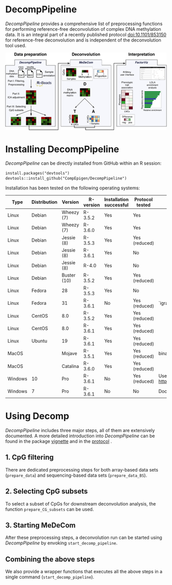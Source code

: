 # DecompPipeline
*DecompPipeline* provides a comprehensive list of preprocessing functions for performing reference-free deconvolution of complex DNA methylation data. It is an integral part of a recently published protocol [doi:10.1101/853150](https://doi.org/10.1101/853150) for reference-free deconvolution and is independent of the deconvolution tool used. 

![Overview of the reference-free deconvolution tool](pictures/protocol_overview.png)

# Installing DecompPipeline
*DecompPipeline* can be directly installed from GitHub within an R session:
```
install.packages("devtools")
devtools::install_github("CompEpigen/DecompPipeline")
```
Installation has been tested on the following operating systems:

Type |   Distribution |   Version |   R-version |   Installation successful |   Protocol tested |   Comments
---- |	 ---- | ---- | ---- | ---- | ---- | ---- 
Linux 						|  Debian 	|  Wheezy (7)  		|  R-3.5.2 |  Yes |  Yes |   
Linux						| 	 Debian |  Wheezy (7)	  	|  R-3.6.0 |  Yes |  Yes |  
Linux						| 	Debian					  	|  Jessie (8)	|  R-3.5.3	  |  Yes |  Yes (reduced)  |   
Linux						| 	Debian						| Jessie (8)									|  R-3.6.1 |  Yes | 	No	|  
Linux						| 	Debian						| 	Jessie (8)									|  R-4.0	  | 		Yes	| 	No	|  
Linux						| 	Debian						| 	Buster (10)					|  R-3.5.2 |  Yes |  Yes (reduced) |  	
Linux						| 	Fedora	|  	28									|  R-3.5.3 | 	Yes |  No |  
Linux						| 		Fedora					| 	31									|  R-3.6.1 | 	No  |  Yes (reduced) |  `igraph' dependency fails to install
Linux						| 	CentOS	| 	8.0				|  R-3.5.2 |  Yes	|  Yes (reduced) |  	
Linux						| 	CentOS						| 	8.0									|  R-3.6.1 |  Yes |  Yes (reduced) | 	
Linux						| 	Ubuntu					| 	19									|  R-3.6.1 | 		Yes	|  Yes (reduced) |  
MacOS		| 							| 	Mojave								|  R-3.5.1 | 		Yes	|  Yes (reduced)	| 	binary release used	
MacOS					| 							| 	Catalina							|  R-3.6.0 | 		Yes	|  Yes (reduced)	| 	
Windows						| 	10						| 	Pro									|  R-3.6.1 |  No |  Yes (reduced)	| 	Use docker image https://hub.docker.com/r/mscherer/medecom	
Windows					| 	7						| 	Pro									|  R-3.6.1 | 		No	| 	No |  Docker is not available for Windows 7																	

# Using Decomp
*DecompPipeline* includes three major steps, all of them are extensively documented. A more detailed introduction into *DecompPipeline* can be found in the package [vignette](vignettes/DecompPipeline.md) and in the [protocol](vignettes/DeconvolutionProtocol.md) .

## 1. CpG filtering
There are dedicated preprocessing steps for both array-based data sets (```prepare_data```) and sequencing-based data sets (```prepare_data_BS```).

## 2. Selecting CpG subsets
To select a subset of CpGs for downstream deconvolution analysis, the function ```prepare_CG_subsets``` can be used.

## 3. Starting MeDeCom
After these preprocessing steps, a deconvolution run can be started using *DecompPipeline* by envoking ```start_decomp_pipeline```.

## Combining the above steps
We also provide a wrapper functions that executes all the above steps in a single command (```start_decomp_pipeline```).
